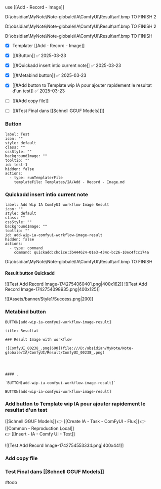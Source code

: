use [[Add - Record - Image]]

D:\obsidian\MyNote\Note-globale\IA\ComfyUI\Result\arf.bmp
TO FINISH 2

D:\obsidian\MyNote\Note-globale\IA\ComfyUI\Result\arf.bmp
TO FINISH 2

D:\obsidian\MyNote\Note-globale\IA\ComfyUI\Result\arf.bmp
TO FINISH

- [x] Templater [[Add - Record - Image]]
- [x] [[#Button]] ✅ 2025-03-23
- [x] [[#Quickadd insert intio current note]] ✅ 2025-03-23
- [x] [[#Metabind button]] ✅ 2025-03-23
- [x] [[#Add button to Template wip IA pour ajouter rapidement le resultat d'un test]] ✅ 2025-03-23
- [ ] [[#Add copy file]]
- [ ] [[#Test Final dans [[Schnell GGUF Models]]]]



### Button

```meta-bind-button
label: Test
icon: ""
style: default
class: ""
cssStyle: ""
backgroundImage: ""
tooltip: ""
id: test-1
hidden: false
actions:
  - type: runTemplaterFile
    templateFile: Templates/IA/Add - Record - Image.md

```



### Quickadd insert intio current note

```meta-bind-button
label: Add Wip IA ComfyUI workflow Image Result
icon: ""
style: default
class: ""
cssStyle: ""
backgroundImage: ""
tooltip: ""
id: add-wip-ia-comfyui-workflow-image-result
hidden: false
actions:
  - type: command
    command: quickadd:choice:3b444624-01e3-434c-bc26-10ec4fcc174a

```


D:\obsidian\MyNote\Note-globale\IA\ComfyUI\Result\arf.bmp
TO FINISH


#### Result button Quickadd 
![[Test Add Record Image-1742754060401.png|400x162]]
![[Test Add Record Image-1742754098935.png|400x125]]

![[Assets/banner/Style1/Success.png|200]]


### Metabind button

`BUTTON[add-wip-ia-comfyui-workflow-image-result]`

```ad-success
title: Resultat

### Result Image with workflow

![ComfyUI_00238_.png|600](file:///D:/obsidian/MyNote/Note-globale/IA/ComfyUI/Result/ComfyUI_00238_.png)




#### .

`BUTTON[add-wip-ia-comfyui-workflow-image-result]`

```

`BUTTON[add-wip-ia-comfyui-workflow-image-result]`


### Add button to Template wip IA pour ajouter rapidement le resultat d'un test

[[Schnell GGUF Models]]  👉 [[Create IA - Task - ComFyUI - Flux]] 
👉  [[Common - Reproduction Local]]  
👉 [[Insert - IA - Comfy UI - Test]]


![[Test Add Record Image-1742754553334.png|400x441]]




### Add copy file




### Test Final dans [[Schnell GGUF Models]]
#todo

